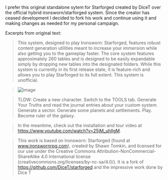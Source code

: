 I prefer this original standalone sytem for Starforged created by DiceT over the official hybrid ironsworn/starforged system. Since the creator has ceased development I decided to fork his work and continue using it and making changes as needed for my personal campaign.

Excerpts from original text:
>This system, designed to play Ironsworn: Starforged, features robust content generation utilities meant to increase your immersion while also getting you to the gameplay faster. The core system features approximately 260 tables and is designed to be easily expandable simply by dropping new tables into the designated folders. While this system is currently in its first release state, it is feature-rich and allows you to play Starforged to its full extent. This system is unofficial.

>![image](https://user-images.githubusercontent.com/84727873/124493173-52878700-dd83-11eb-83d6-acc927b4e714.png)

>TLDW: Create a new character. Switch to the TOOLS tab. Generate Your Truths and read the journal entries about your custom system. Generate a sector. Generate some planets and settlements. Play. Become ruler of the galaxy.

>In the meantime, check out the installation and tour video at https://www.youtube.com/watch?v=25jM_uhllgM.

>This work is based on Ironsworn: Starforged (found at www.ironswornrpg.com), created by Shawn Tomkin, and licensed for our use under the Creative Commons Attribution-NonCommercial-ShareAlike 4.0 International license (creativecommons.org/licenses/by-nc-sa/4.0/). It is a fork of https://github.com/DiceT/starforged and the impressive work done by Dice T
